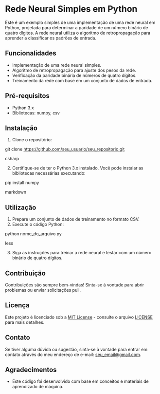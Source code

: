# Rede Neural Simples em Python

Este é um exemplo simples de uma implementação de uma rede neural em Python, projetada para determinar a paridade de um número binário de quatro dígitos. A rede neural utiliza o algoritmo de retropropagação para aprender a classificar os padrões de entrada.

## Funcionalidades

- Implementação de uma rede neural simples.
- Algoritmo de retropropagação para ajuste dos pesos da rede.
- Verificação da paridade binária de números de quatro dígitos.
- Treinamento da rede com base em um conjunto de dados de entrada.

## Pré-requisitos

- Python 3.x
- Bibliotecas: numpy, csv

## Instalação

1. Clone o repositório:

git clone https://github.com/seu_usuario/seu_repositorio.git

csharp


2. Certifique-se de ter o Python 3.x instalado. Você pode instalar as bibliotecas necessárias executando:

pip install numpy

markdown


## Utilização

1. Prepare um conjunto de dados de treinamento no formato CSV.
2. Execute o código Python:

python nome_do_arquivo.py

less


3. Siga as instruções para treinar a rede neural e testar com um número binário de quatro dígitos.

## Contribuição

Contribuições são sempre bem-vindas! Sinta-se à vontade para abrir problemas ou enviar solicitações pull.

## Licença

Este projeto é licenciado sob a [MIT License](https://opensource.org/licenses/MIT) - consulte o arquivo [LICENSE](LICENSE) para mais detalhes.

## Contato

Se tiver alguma dúvida ou sugestão, sinta-se à vontade para entrar em contato através do meu endereço de e-mail: seu_email@gmail.com.

## Agradecimentos

- Este código foi desenvolvido com base em conceitos e materiais de aprendizado de máquina.

